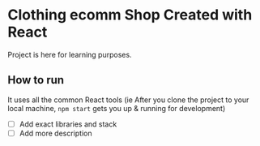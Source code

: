 # Clothing ecomm Shop Created with React

Project is here for learning purposes.

## How to run

It uses all the common React tools (ie After you clone the project to your local machine, <code>npm start</code> gets you up & running for development)

- [ ] Add exact libraries and stack
- [ ] Add more description
